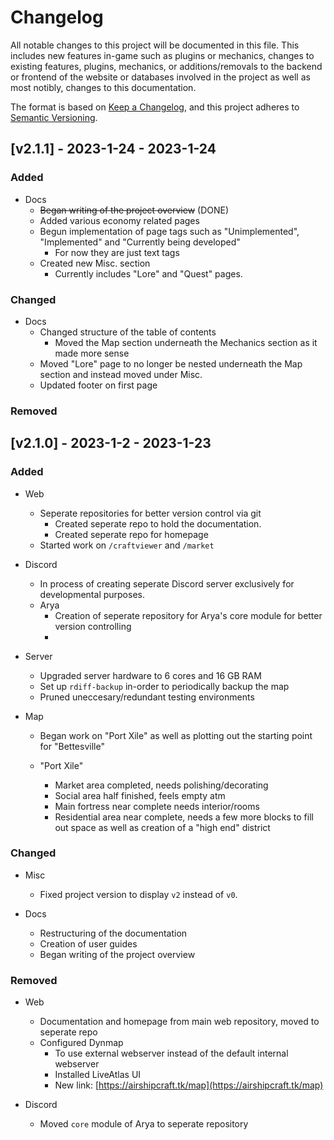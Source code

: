 # Changelog

All notable changes to this project will be documented in this file. This includes new features in-game such as plugins or mechanics, changes to existing features, plugins, mechanics, or additions/removals to the backend or frontend of the website or databases involved in the project as well as most notibly, changes to this documentation. 

The format is based on [Keep a Changelog](https://keepachangelog.com/en/1.0.0/),
and this project adheres to [Semantic Versioning](https://semver.org/spec/v2.0.0.html).

## [v2.1.1] - 2023-1-24 - 2023-1-24

### Added
- Docs
  - ~~Began writing of the project overview~~ (DONE)
  - Added various economy related pages
  - Begun implementation of page tags such as "Unimplemented", "Implemented" and "Currently being developed"
    - For now they are just text tags
  - Created new Misc. section
    - Currently includes "Lore" and "Quest" pages.

### Changed
- Docs
  - Changed structure of the table of contents
    - Moved the Map section underneath the Mechanics section as it made more sense
  - Moved "Lore" page to no longer be nested underneath the Map section and instead moved under Misc.
  - Updated footer on first page

### Removed
## [v2.1.0] - 2023-1-2 - 2023-1-23
### Added 
- Web
  - Seperate repositories for better version control via git
    - Created seperate repo to hold the documentation.
    - Created seperate repo for homepage
  - Started work on ``/craftviewer`` and ``/market``

- Discord
  - In process of creating seperate Discord server exclusively for developmental purposes.
  - Arya
    - Creation of seperate repository for Arya's core module for better version controlling
    - 

- Server
  - Upgraded server hardware to 6 cores and 16 GB RAM
  - Set up ``rdiff-backup`` in-order to periodically backup the map
  - Pruned uneccesary/redundant testing environments

- Map
  - Began work on "Port Xile" as well as plotting out the starting point for "Bettesville"   
  
  - "Port Xile"
    - Market area completed, needs polishing/decorating
    - Social area half finished, feels empty atm
    - Main fortress near complete needs interior/rooms
    - Residential area near complete, needs a few more blocks to fill out space as well as creation of a "high end" district

### Changed
- Misc
  - Fixed project version to display ``v2`` instead of ``v0``.

- Docs
  - Restructuring of the documentation
  - Creation of user guides
  - Began writing of the project overview

### Removed
- Web
  - Documentation and homepage from main web repository, moved to seperate repo
  - Configured Dynmap 
    - To use external webserver instead of the default internal webserver
    - Installed LiveAtlas UI
    - New link: [https://airshipcraft.tk/map](https://airshipcraft.tk/map)

- Discord
  - Moved ``core`` module of Arya to seperate repository
